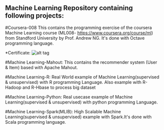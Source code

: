 Machine Learning Repository containing following projects:
-------------------------------------------------------------

#Coursera-008
This contains the programming exercise of the coursera Machine Learning course (ML008- https://www.coursera.org/course/ml) 
from Standford University by Prof. Andrew NG. It's done with Octave programming language.

*Certificate:
![alt tag](https://github.com/Kuntal-G/Machine-Learning/blob/master/Coursera-008/ml.jpg)

#Machine Learning-Mahout:
This contains the recommender system (User & Item) based with Apache Mahout.

#Machine Learning-R:
Real World example of Machine Learning(supervised & unsupervised) with R programming Language.
Also example with R-Hadoop and R-Hbase to process big dataset

#Machine Learning-Python:
Real usecase example of Machine Learning(supervised & unsupervised) with python programming Language.

#Machine Learning-Spark(MLIB):
High Scalable Machine Learning(supervised & unsupervised) example  with Spark.It's done with Scala programming language.
